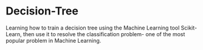 # Decision-Tree
Learning how to train a decision tree using the Machine Learning tool Scikit-Learn, then use it to resolve the classification problem- one of the most popular problem in Machine Learning.
